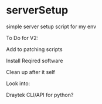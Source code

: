 # serverSetup
simple server setup script for my env

To Do for V2:

Add to patching scripts

Install Reqired software

Clean up after it self

Look into:

Draytek CLI/API for python?
